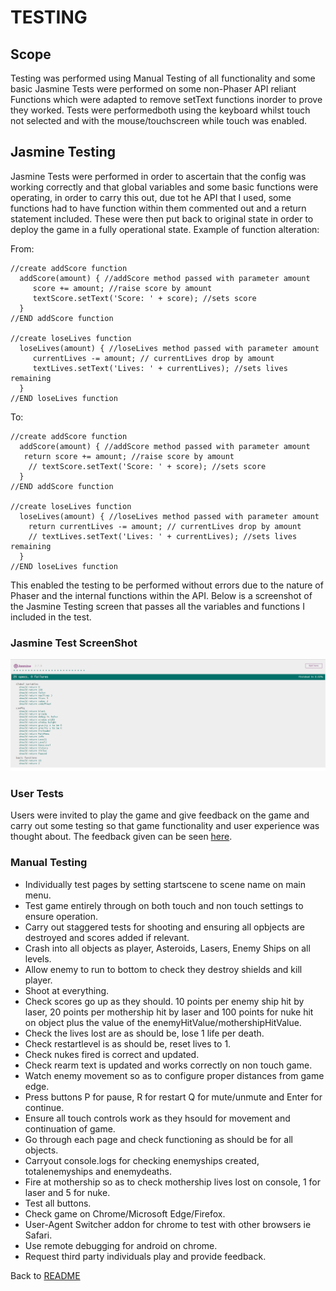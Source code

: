 # TESTING #

## Scope ##

Testing was performed using Manual Testing of all functionality and some basic Jasmine Tests were performed on some non-Phaser API reliant Functions which were
adapted to remove setText functions inorder to prove they worked.
Tests were performedboth using the keyboard whilst touch not selected and with the mouse/touchscreen while touch was enabled.

## Jasmine Testing ##

Jasmine Tests were performed in order to ascertain that the config was working correctly and that global variables and some basic functions were operating, in order to carry this out, due tot he API that I used, some functions had to have function within them commented out and a return statement included.
These were then put back to original state in order to deploy the game in a fully operational state.
Example of function alteration:  
  
  From:  
```
//create addScore function
  addScore(amount) { //addScore method passed with parameter amount
     score += amount; //raise score by amount                     
     textScore.setText('Score: ' + score); //sets score 
  }
//END addScore function

//create loseLives function
  loseLives(amount) { //loseLives method passed with parameter amount
     currentLives -= amount; // currentLives drop by amount
     textLives.setText('Lives: ' + currentLives); //sets lives remaining
  }
//END loseLives function
``` 
  To:  
```   
//create addScore function
  addScore(amount) { //addScore method passed with parameter amount
   return score += amount; //raise score by amount                     
    // textScore.setText('Score: ' + score); //sets score 
  }
//END addScore function

//create loseLives function
  loseLives(amount) { //loseLives method passed with parameter amount
    return currentLives -= amount; // currentLives drop by amount
    // textLives.setText('Lives: ' + currentLives); //sets lives remaining
  }
//END loseLives function
```
This enabled the testing to be performed without errors due to the nature of Phaser and the internal functions within the API.
Below is a screenshot of the Jasmine Testing screen that passes all the variables and functions I included in the test.

### Jasmine Test ScreenShot ###

![Jasmine Test Screen Shot](../assets/images/screenShots/JasmineTestImage.png)


### User Tests ###

Users were invited to play the game and give feedback on the game and carry out some testing so that game functionality and user experience was thought about.
The feedback given can be seen [here](testingfeedback/usertestfeedback.md).  

### Manual Testing ###

*	Individually test pages by setting startscene to scene name on main menu.
*	Test game entirely through on both touch and non touch settings to ensure operation.
*	Carry out staggered tests for shooting and ensuring all opbjects are destroyed and scores added if relevant.
*	Crash into all objects as player, Asteroids, Lasers, Enemy Ships on all levels.
*	Allow enemy to run to bottom to check they destroy shields and kill player.
*	Shoot at everything.
*	Check scores go up as they should. 10 points per enemy ship hit by laser, 20 points per mothership hit by laser and 100 points for nuke hit on object plus the value of the enemyHitValue/mothershipHitValue.
*	Check the lives lost are as should be, lose 1 life per death.
*	Check restartlevel is as should be, reset lives to 1.
*	Check nukes fired is correct and updated.
*	Check rearm text is updated and works correctly on non touch game.
*	Watch enemy movement so as to configure proper distances from game edge.
*	Press buttons P for pause, R for restart Q for mute/unmute and Enter for continue.
*	Ensure all touch controls work as they hsould for movement and continuation of game.
*	Go through each page and check functioning as should be for all objects.
*	Carryout console.logs for checking enemyships created, totalenemyships and enemydeaths.
*	Fire at mothership so as to check mothership lives lost on console, 1 for laser and 5 for nuke.
*	Test all buttons.
*	Check game on Chrome/Microsoft Edge/Firefox.
*	User-Agent Switcher addon for chrome to test with other browsers ie Safari.
*	Use remote debugging for android on chrome.
*	Request third party individuals play and provide feedback.

Back to [README](../README.md)